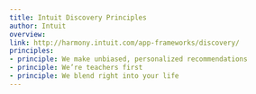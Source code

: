 ```yaml
---
title: Intuit Discovery Principles
author: Intuit
overview:
link: http://harmony.intuit.com/app-frameworks/discovery/
principles:
- principle: We make unbiased, personalized recommendations
- principle: We’re teachers first
- principle: We blend right into your life
---
```

